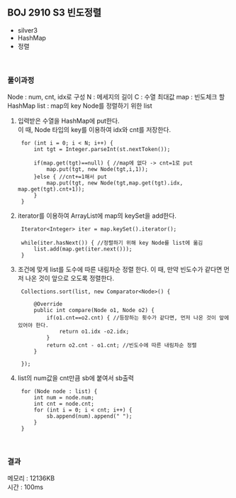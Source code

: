 

## BOJ 2910 S3 빈도정렬
- silver3
- HashMap
- 정렬
  

<br>



### 풀이과정

Node : num, cnt, idx로 구성
N : 메세지의 길이
C : 수열 최대값
map : 빈도체크 할 HashMap
list : map의 key Node를 정렬하기 위한 list

1. 입력받은 수열을 HashMap에 put한다.  
	이 때, Node 타입의 key를 이용하여 idx와 cnt를 저장한다.
	

	    for (int i = 0; i < N; i++) {
			int tgt = Integer.parseInt(st.nextToken());
			
			if(map.get(tgt)==null) { //map에 없다 -> cnt=1로 put
				map.put(tgt, new Node(tgt,i,1));
			}else { //cnt+=1해서 put
				map.put(tgt, new Node(tgt,map.get(tgt).idx, map.get(tgt).cnt+1));
			}
		}

2. iterator를 이용하여 ArrayList에 map의 keySet을 add한다.
	

	    Iterator<Integer> iter = map.keySet().iterator();

		while(iter.hasNext()) { //정렬하기 위해 key Node를 list에 옮김
			list.add(map.get(iter.next()));
		}

3. 조건에 맞게 list를 도수에 따른 내림차순 정렬 한다. 이 때, 만약 빈도수가 같다면 먼저 나온 것이 앞으로 오도록 정렬한다.
	

	    Collections.sort(list, new Comparator<Node>() {

			@Override
			public int compare(Node o1, Node o2) {
				if(o1.cnt==o2.cnt) { //등장하는 횟수가 같다면, 먼저 나온 것이 앞에 있어야 한다.
					return o1.idx -o2.idx;
				}
				return o2.cnt - o1.cnt; //빈도수에 따른 내림차순 정렬
			}
			
		});
4. list의 num값을 cnt만큼 sb에 붙여서 sb출력
	

	    for (Node node : list) {
			int num = node.num;
			int cnt = node.cnt;
			for (int i = 0; i < cnt; i++) {
				sb.append(num).append(" ");
			}
		}

<br>


### 결과
메모리 :   12136KB  
시간 :   100ms
 